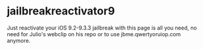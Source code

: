 # jailbreakreactivator9

Just reactivate your iOS 9.2-9.3.3 jailbreak with this page is all you need, no need for Julio's webclip on his repo or to use jbme.qwertyoruiop.com anymore.
